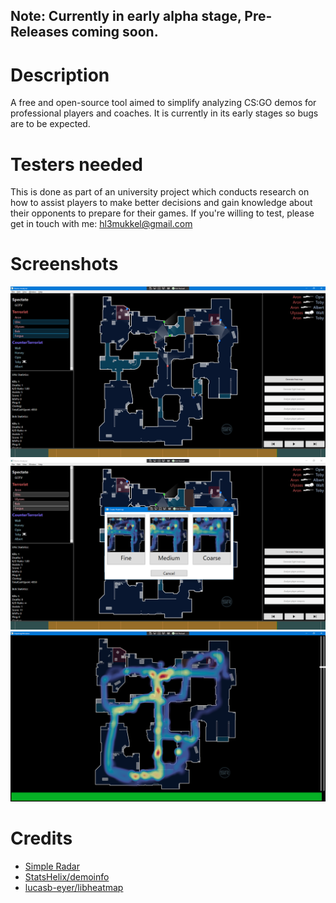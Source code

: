 ## Note: Currently in early alpha stage, Pre-Releases coming soon.

# Description

A free and open-source tool aimed to simplify analyzing CS:GO demos for professional players and coaches. It is currently in its early stages so bugs are to be expected.

# Testers needed

This is done as part of an university project which conducts research on how to assist players to make better decisions and gain knowledge about their opponents to prepare for their games. If you're willing to test, please get in touch with me: hl3mukkel@gmail.com

# Screenshots

![Example Image 1](images/image1.png)
![Example Image 2](images/image2.png)
![Example Image 3](images/image3.png)

# Credits

* [Simple Radar](https://readtldr.gg/simpleradar)
* [StatsHelix/demoinfo](https://github.com/StatsHelix/demoinfo)
* [lucasb-eyer/libheatmap](https://github.com/lucasb-eyer/libheatmap)
